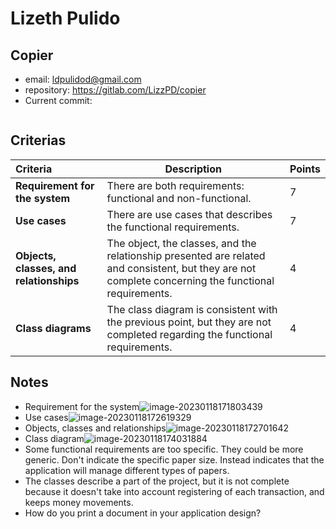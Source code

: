 # Lizeth Pulido

## Copier

* email: ldpulidod@gmail.com
* repository: https://gitlab.com/LizzPD/copier
* Current commit:
```shell
```

## Criterias
| Criteria                                | Description                                                  | Points |
| :-------------------------------------- | ------------------------------------------------------------ | ------ |
| **Requirement for the system**          | There are both requirements: functional and non-functional.  | 7      |
| **Use cases**                           | There are use cases that describes the functional requirements. | 7      |
| **Objects, classes, and relationships** | The object, the classes, and the relationship presented are related and consistent, but they are not complete concerning the functional requirements. | 4      |
| **Class diagrams**                      | The class diagram is consistent with the previous point, but they are not completed regarding the functional requirements. | 4      |

## Notes

* Requirement for the system![image-20230118171803439](/home/juancardona/Workbench/professional-java-se-development-2022-2023/images/image-20230118171803439.png)
* Use cases![image-20230118172619329](/home/juancardona/Workbench/professional-java-se-development-2022-2023/images/image-20230118172619329.png)
* Objects, classes and relationships![image-20230118172701642](/home/juancardona/Workbench/professional-java-se-development-2022-2023/images/image-20230118172701642.png)
* Class diagram![image-20230118174031884](/home/juancardona/Workbench/professional-java-se-development-2022-2023/images/image-20230118174031884.png)
* Some functional requirements are too specific. They could be more generic. Don't indicate the specific paper size. Instead indicates that the application will manage different types of papers.
* The classes describe a part of the project, but it is not complete because it doesn't take into account registering of each transaction, and keeps money movements.
* How do you print a document in your application design?
